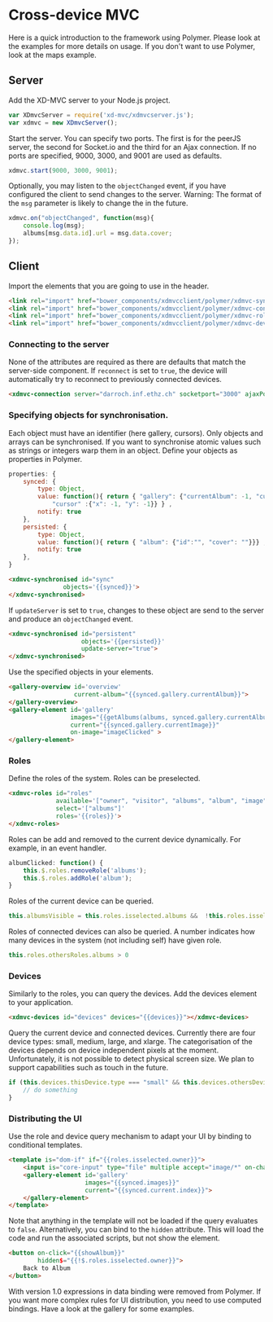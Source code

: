 # Cross-device MVC

Here is a quick introduction to the framework using Polymer. Please look at the examples for more details on usage. 
If you don't want to use Polymer, look at the maps example.

## Server

Add the XD-MVC server to your Node.js project.

```javascript
var XDmvcServer = require('xd-mvc/xdmvcserver.js');
var xdmvc = new XDmvcServer();
```

Start the server. You can specify two ports. 
The first is for the peerJS server, the second for Socket.io and the third for an Ajax connection.
If no ports are specified, 9000, 3000, and 9001 are used as defaults.

```javascript
xdmvc.start(9000, 3000, 9001);
```

Optionally, you may listen to the `objectChanged` event, if you have configured the client to send changes to the server.
Warning: The format of the `msg` parameter is likely to change the in the future.

```javascript
xdmvc.on("objectChanged", function(msg){
    console.log(msg);
    albums[msg.data.id].url = msg.data.cover;
});
```

## Client
Import the elements that you are going to use in the header.
```html
<link rel="import" href="bower_components/xdmvcclient/polymer/xdmvc-synchronised.html">
<link rel="import" href="bower_components/xdmvcclient/polymer/xdmvc-connection.html">
<link rel="import" href="bower_components/xdmvcclient/polymer/xdmvc-roles.html">
<link rel="import" href="bower_components/xdmvcclient/polymer/xdmvc-devices.html">
```


### Connecting to the server
None of the attributes are required as there are defaults that match the server-side component.
If `reconnect` is set to `true`, the device will automatically try to reconnect to previously connected devices.
```html
<xdmvc-connection server="darroch.inf.ethz.ch" socketport="3000" ajaxPort="9001" reconnect="true" architecture="client-server"></xdmvc-connection>
```

### Specifying objects for synchronisation.
Each object must have an identifier (here gallery, cursors).
Only objects and arrays can be synchronised.
If you want to synchronise atomic values such as strings or integers warp them in an object.
Define your objects as properties in Polymer.
```javascript
properties: {
    synced: {
        type: Object,
        value: function(){ return { "gallery": {"currentAlbum": -1, "currentImage": 0},
            "cursor" :{"x": -1, "y": -1}} } ,
        notify: true
    },
    persisted: {
        type: Object,
        value: function(){ return { "album": {"id":"", "cover": ""}}} ,
        notify: true
    },
}
```

```html
<xdmvc-synchronised id="sync"
               objects='{{synced}}'>
</xdmvc-synchronised>
```
If `updateServer` is set to `true`, changes to these object are send to the server and produce an `objectChanged` event.
```html
<xdmvc-synchronised id="persistent"
                    objects='{{persisted}}'
                    update-server="true">
</xdmvc-synchronised>
```

Use the specified objects in your elements.
```html
<gallery-overview id='overview'
                  current-album="{{synced.gallery.currentAlbum}}">
</gallery-overview>
<gallery-element id='gallery'
                 images="{{getAlbums(albums, synced.gallery.currentAlbum)}}"
                 current="{{synced.gallery.currentImage}}"
                 on-image="imageClicked" >
</gallery-element>
```

### Roles
Define the roles of the system. Roles can be preselected.
```html
<xdmvc-roles id="roles"
             available='["owner", "visitor", "albums", "album", "image"]'
             select='["albums"]'
             roles='{{roles}}'>
</xdmvc-roles>
```

Roles can be add and removed to the current device dynamically. For example, in an event handler.
```javascript
albumClicked: function() {
    this.$.roles.removeRole('albums');
    this.$.roles.addRole('album');
}
```

Roles of the current device can be queried.
```javascript
this.albumsVisible = this.roles.isselected.albums &&  !this.roles.isselected.visitor;
```

Roles of connected devices can also be queried. A number indicates how many devices in the system (not including self) have given role.
```javascript
this.roles.othersRoles.albums > 0
```


### Devices
Similarly to the roles, you can query the devices. Add the devices element to your application.
```html
<xdmvc-devices id="devices" devices="{{devices}}"></xdmvc-devices>
```

Query the current device and connected devices. Currently there are four device types: small, medium, large, and xlarge.
The categorisation of the devices depends on device independent pixels at the moment.
Unfortunately, it is not possible to detect physical screen size. We plan to support capabilities such as touch in the future.
```javascript
if (this.devices.thisDevice.type === "small" && this.devices.othersDevices.large > 0) {
    // do something
}
```

### Distributing the UI
Use the role and device query mechanism to adapt your UI by binding to conditional templates.

```html
<template is="dom-if" if="{{roles.isselected.owner}}">
    <input is="core-input" type="file" multiple accept="image/*" on-change="handleFiles"  label="Choose photos"/>
    <gallery-element id='gallery'
                     images="{{synced.images}}"
                     current="{{synced.current.index}}">
    </gallery-element>
</template>
```

Note that anything in the template will not be loaded if the query evaluates to `false`. Alternatively, you can bind to the `hidden` attribute.
This will load the code and run the associated scripts, but not show the element.
```html
<button on-click="{{showAlbum}}"
        hidden$="{{!$.roles.isselected.owner}}">
    Back to Album
</button>
```

With version 1.0 expressions in data binding were removed from Polymer. If you want more complex rules for UI distribution, you need to use computed bindings.
Have a look at the gallery for some examples.

